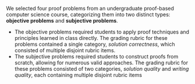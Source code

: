 We selected four proof problems from an undergraduate proof-based computer science course, categorizing them into two distinct types: **objective problems** and **subjective problems**. 
- The objective problems required students to apply proof techniques and principles learned in class directly. The grading rubric for these problems contained a single category, *solution correctness*, which consisted of multiple disjoint rubric items.
- The subjective problems required students to construct proofs from scratch, allowing for numerous valid approaches. The grading rubric for these problems consisted of two categories, *solution quality* and *writing quality*, each containing multiple disjoint rubric items
